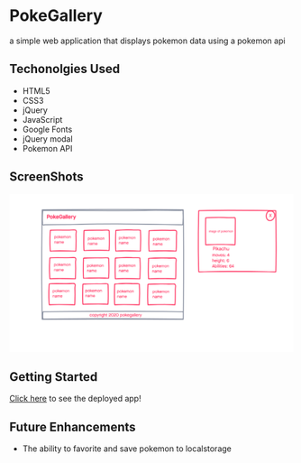 # PokeGallery

a simple web application that displays pokemon data using a pokemon api

## Techonolgies Used

- HTML5
- CSS3
- jQuery
- JavaScript
- Google Fonts
- jQuery modal
- Pokemon API

## ScreenShots

![wireframe](./imgs/wireframe.png)

## Getting Started

[Click here](https://luisxros.github.io/pokegallery/) to see the deployed app!

## Future Enhancements
- The ability to favorite and save pokemon to localstorage


